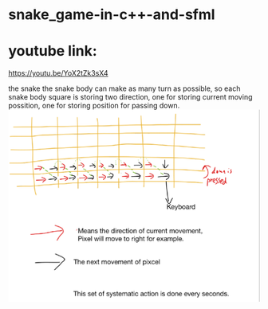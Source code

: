 # snake_game-in-c++-and-sfml

# youtube link:
https://youtu.be/YoX2tZk3sX4 



the snake the snake body can make as many turn as possible, so each snake body square is storing two direction, one for storing current moving possition, one for storing position for passing down. 
![lll](https://github.com/zhanggiene/snake_game-in-c-and-sfml/blob/master/Screenshot%202020-09-10%20at%2012.10.16%20PM.png)


